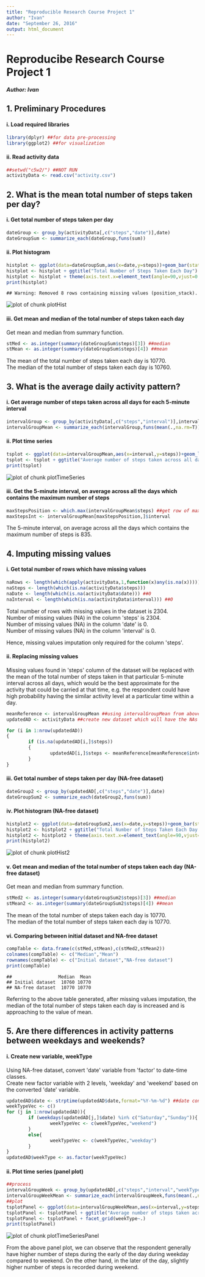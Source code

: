```yaml
---
title: "Reproducible Research Course Project 1"
author: "Ivan"
date: "September 26, 2016"
output: html_document
---
```




Reproducibe Research Course Project 1
=====================================

#### *Author: Ivan*

## 1. Preliminary Procedures  
  
#### i. Load required libraries  


```r
library(dplyr) ##for data pre-processing
library(ggplot2) ##for visualization
```
  
#### ii. Read activity data  


```r
##setwd("c5w2/") ##NOT RUN
activityData <- read.csv("activity.csv")
```
  
## 2. What is the mean total number of steps taken per day?  
  
#### i. Get total number of steps taken per day  


```r
dateGroup <- group_by(activityData[,c("steps","date")],date)
dateGroupSum <- summarize_each(dateGroup,funs(sum))
```
  
#### ii. Plot histogram  


```r
histplot <- ggplot(data=dateGroupSum,aes(x=date,y=steps))+geom_bar(stat="identity")
histplot <- histplot + ggtitle("Total Number of Steps Taken Each Day")
histplot <- histplot + theme(axis.text.x=element_text(angle=90,vjust=0.5,hjust=1)) ##rotate x label
print(histplot)
```

```
## Warning: Removed 8 rows containing missing values (position_stack).
```

![plot of chunk plotHist](figure/plotHist-1.png)
  
#### iii. Get mean and median of the total number of steps taken each day  

Get mean and median from summary function.


```r
stMed <- as.integer(summary(dateGroupSum$steps)[3]) ##median
stMean <- as.integer(summary(dateGroupSum$steps)[4]) ##mean
```

The mean of the total number of steps taken each day is 10770.  
The median of the total number of steps taken each day is 10760.
  
## 3. What is the average daily activity pattern?  
  
#### i. Get average number of steps taken across all days for each 5-minute interval  


```r
intervalGroup <- group_by(activityData[,c("steps","interval")],interval)
intervalGroupMean <- summarize_each(intervalGroup,funs(mean(.,na.rm=T)))
```
  
#### ii. Plot time series  


```r
tsplot <- ggplot(data=intervalGroupMean,aes(x=interval,y=steps))+geom_line()
tsplot <- tsplot + ggtitle("Average number of steps taken across all days for each 5-minute interval")
print(tsplot)
```

![plot of chunk plotTimeSeries](figure/plotTimeSeries-1.png)
  
#### iii. Get the 5-minute interval, on average across all the days which contains the maximum number of steps  


```r
maxStepsPosition <- which.max(intervalGroupMean$steps) ##get row of max steps
maxStepsInt <- intervalGroupMean[maxStepsPosition,]$interval
```

The 5-minute interval, on average across all the days which contains the maximum number of steps is 835.
  
## 4. Imputing missing values  
  
#### i. Get total number of rows which have missing values  


```r
naRows <- length(which(apply(activityData,1,function(x)any(is.na(x)))))
naSteps <- length(which(is.na(activityData$steps)))
naDate <- length(which(is.na(activityData$date))) ##0
naInterval <- length(which(is.na(activityData$interval))) ##0
```

Total number of rows with missing values in the dataset is 2304.  
Number of missing values (NA) in the column 'steps' is 2304.  
Number of missing values (NA) in the column 'date' is 0.  
Number of missing values (NA) in the column 'interval' is 0.

Hence, missing values imputation only required for the column 'steps'.
  
#### ii. Replacing missing values  

Missing values found in 'steps' column of the dataset will be replaced with the mean of the total number of steps taken in that particular 5-minute interval across all days, which would be the best approximate for the activity that could be carried at that time, e.g. the respondent could have high probability having the similar activity level at a particular time within a day.


```r
meanReference <- intervalGroupMean ##using intervalGroupMean from above
updatedAD <- activityData ##create new dataset which will have the NAs filled up

for (i in 1:nrow(updatedAD))
{
        if (is.na(updatedAD[i,]$steps))
        {
                updatedAD[i,]$steps <- meanReference[meanReference$interval==updatedAD[i,]$interval,]$steps
        }
}
```
  
#### iii. Get total number of steps taken per day (NA-free dataset)  


```r
dateGroup2 <- group_by(updatedAD[,c("steps","date")],date)
dateGroupSum2 <- summarize_each(dateGroup2,funs(sum))
```
  
#### iv. Plot histogram (NA-free dataset)  


```r
histplot2 <- ggplot(data=dateGroupSum2,aes(x=date,y=steps))+geom_bar(stat="identity")
histplot2 <- histplot2 + ggtitle("Total Number of Steps Taken Each Day (NA-free dataset)")
histplot2 <- histplot2 + theme(axis.text.x=element_text(angle=90,vjust=0.5,hjust=1)) ##rotate x label
print(histplot2)
```

![plot of chunk plotHist2](figure/plotHist2-1.png)
  
#### v. Get mean and median of the total number of steps taken each day (NA-free dataset)  

Get mean and median from summary function.


```r
stMed2 <- as.integer(summary(dateGroupSum2$steps)[3]) ##median
stMean2 <- as.integer(summary(dateGroupSum2$steps)[4]) ##mean
```

The mean of the total number of steps taken each day is 10770.  
The median of the total number of steps taken each day is 10770.
  
#### vi. Comparing between initial dataset and NA-free dataset  


```r
compTable <- data.frame(c(stMed,stMean),c(stMed2,stMean2))
colnames(compTable) <- c("Median","Mean")
rownames(compTable) <- c("Initial dataset","NA-free dataset")
print(compTable)
```

```
##                 Median  Mean
## Initial dataset  10760 10770
## NA-free dataset  10770 10770
```

Referring to the above table generated, after missing values imputation, the median of the total number of steps taken each day is increased and is approaching to the value of mean.
  
## 5. Are there differences in activity patterns between weekdays and weekends?  
  
#### i. Create new variable, weekType  

Using NA-free dataset, convert 'date' variable from 'factor' to date-time classes.  
Create new factor variable with 2 levels, 'weekday' and 'weekend' based on the converted 'date' variable.


```r
updatedAD$date <- strptime(updatedAD$date,format="%Y-%m-%d") ##date conversion
weekTypeVec <- c()
for (j in 1:nrow(updatedAD)){
        if (weekdays(updatedAD[j,]$date) %in% c("Saturday","Sunday")){
                weekTypeVec <- c(weekTypeVec,"weekend")
        }
        else{
                weekTypeVec <- c(weekTypeVec,"weekday")
        }
}
updatedAD$weekType <- as.factor(weekTypeVec)
```
  
#### ii. Plot time series (panel plot)  


```r
##process
intervalGroupWeek <- group_by(updatedAD[,c("steps","interval","weekType")],interval,weekType)
intervalGroupWeekMean <- summarize_each(intervalGroupWeek,funs(mean(.,na.rm=T)))
##plot
tsplotPanel <- ggplot(data=intervalGroupWeekMean,aes(x=interval,y=steps))+geom_line()
tsplotPanel <- tsplotPanel + ggtitle("Average number of steps taken across all days for each 5-minute interval (panel plot)")
tsplotPanel <- tsplotPanel + facet_grid(weekType~.)
print(tsplotPanel)
```

![plot of chunk plotTimeSeriesPanel](figure/plotTimeSeriesPanel-1.png)

From the above panel plot, we can observe that the respondent generally have higher number of steps during the early of the day during weekday compared to weekend. On the other hand, in the later of the day, slightly higher number of steps is recorded during weekend.

